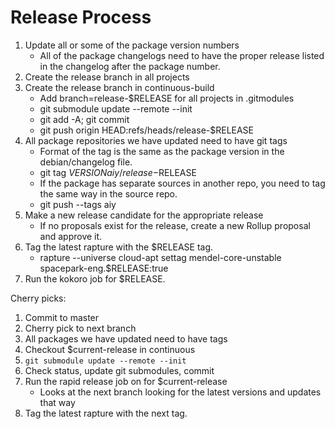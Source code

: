 # Release Process

1. Update all or some of the package version numbers
   - All of the package changelogs need to have the proper release listed in the
     changelog after the package number.
2. Create the release branch in all projects
3. Create the release branch in continuous-build
   - Add branch=release-$RELEASE for all projects in .gitmodules
   - git submodule update --remote --init
   - git add -A; git commit
   - git push origin HEAD:refs/heads/release-$RELEASE
4. All package repositories we have updated need to have git tags
   - Format of the tag is the same as the package version in the
     debian/changelog file.
   - git tag $VERSION aiy/release-$RELEASE
   - If the package has separate sources in another repo, you need to tag the
     same way in the source repo.
   - git push --tags aiy
5. Make a new release candidate for the appropriate release
   - If no proposals exist for the release, create a new Rollup proposal and
     approve it.
6. Tag the latest rapture with the $RELEASE tag.
   - rapture --universe cloud-apt settag mendel-core-unstable spacepark-eng.$RELEASE:true
7. Run the kokoro job for $RELEASE.

Cherry picks:
1. Commit to master
2. Cherry pick to next branch
3. All packages we have updated need to have tags
4. Checkout $current-release in continuous
5. `git submodule update --remote --init`
6. Check status, update git submodules, commit
7. Run the rapid release job on for $current-release
   - Looks at the next branch looking for the latest versions and updates that way
8. Tag the latest rapture with the next tag.
